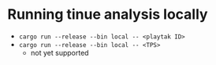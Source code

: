 # Running tinue analysis locally
- `cargo run --release --bin local -- <playtak ID>`
- `cargo run --release --bin local -- <TPS>`
    - not yet supported
